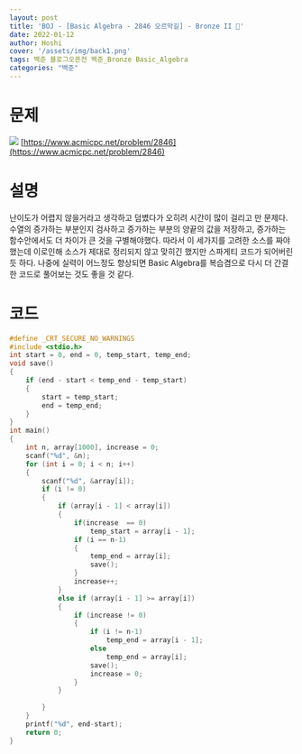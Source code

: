```yaml
---
layout: post
title: 'BOJ - [Basic Algebra - 2846 오르막길] - Bronze II 🥉'
date: 2022-01-12
author: Hoshi
cover: '/assets/img/back1.png'
tags: 백준 블로그오픈전 백준_Bronze Basic_Algebra
categories: "백준"
---
```

# 문제
![]({{site.url}}/assets/img/posts_img/2846.png)
[https://www.acmicpc.net/problem/2846](https://www.acmicpc.net/problem/2846)

# 설명
난이도가 어렵지 않을거라고 생각하고 덤볐다가 오히려 시간이 많이 걸리고 만 문제다. 수열의 증가하는 부분인지 검사하고 증가하는 부분의 양끝의 값을 저장하고, 증가하는 함수안에서도 더 차이가 큰 것을 구별해야했다. 따라서 이 세가지를 고려한 소스를 짜야했는데 이로인해 소스가 제대로 정리되지 않고 맞히긴 했지만 스파게티 코드가 되어버린듯 하다. 나중에 실력이 어느정도 향상되면 Basic Algebra를 복습겸으로 다시 더 간결한 코드로 풀어보는 것도 좋을 것 같다.

# 코드

```c
#define _CRT_SECURE_NO_WARNINGS
#include <stdio.h>
int start = 0, end = 0, temp_start, temp_end;
void save()
{
	if (end - start < temp_end - temp_start)
	{
		start = temp_start;
		end = temp_end;
	}
}
int main()
{
	int n, array[1000], increase = 0;
	scanf("%d", &n);
	for (int i = 0; i < n; i++)
	{
		scanf("%d", &array[i]);
		if (i != 0)
		{
			if (array[i - 1] < array[i])
			{
				if(increase  == 0)
					temp_start = array[i - 1];
				if (i == n-1)
				{
					temp_end = array[i];
					save();
				}
				increase++;
			}
			else if (array[i - 1] >= array[i])
			{
				if (increase != 0)
				{
					if (i != n-1)
						temp_end = array[i - 1];
					else
						temp_end = array[i];
					save();
					increase = 0;	
				}
			}
			
		}
	}
	printf("%d", end-start);
	return 0;
}
```
